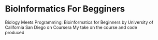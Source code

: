 # BioInformatics For Begginers

Biology Meets Programming: Bioinformatics for Beginners by University of California San Diego on Coursera
My take on the course and code produced
